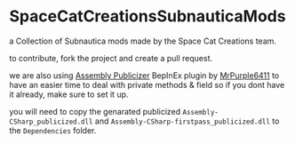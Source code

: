 # SpaceCatCreationsSubnauticaMods
a Collection of Subnautica mods made by the Space Cat Creations team.

to contribute, fork the project and create a pull request.   

we are also using [Assembly Publicizer](https://github.com/MrPurple6411/Bepinex-Tools/releases/tag/1.0.0-Publicizer) BepInEx plugin by [MrPurple6411](https://github.com/MrPurple6411) to have an easier time to deal with private methods & field so if you dont have it already, make sure to set it up.  

you will need to copy the genarated publicized `Assembly-CSharp_publicized.dll` and `Assembly-CSharp-firstpass_publicized.dll` to the `Dependencies` folder.
